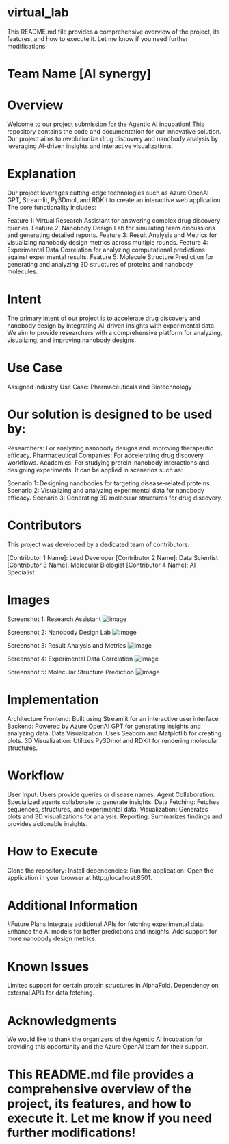 # virtual_lab
This README.md file provides a comprehensive overview of the project, its features, and how to execute it. Let me know if you need further modifications!
# Team Name [AI synergy]

# Overview
Welcome to our project submission for the Agentic AI incubation! This repository contains the code and documentation for our innovative solution. Our project aims to revolutionize drug discovery and nanobody analysis by leveraging AI-driven insights and interactive visualizations.

# Explanation
Our project leverages cutting-edge technologies such as Azure OpenAI GPT, Streamlit, Py3Dmol, and RDKit to create an interactive web application. The core functionality includes:

Feature 1: Virtual Research Assistant for answering complex drug discovery queries.
Feature 2: Nanobody Design Lab for simulating team discussions and generating detailed reports.
Feature 3: Result Analysis and Metrics for visualizing nanobody design metrics across multiple rounds.
Feature 4: Experimental Data Correlation for analyzing computational predictions against experimental results.
Feature 5: Molecule Structure Prediction for generating and analyzing 3D structures of proteins and nanobody molecules.
# Intent
The primary intent of our project is to accelerate drug discovery and nanobody design by integrating AI-driven insights with experimental data. We aim to provide researchers with a comprehensive platform for analyzing, visualizing, and improving nanobody designs.

# Use Case
Assigned Industry Use Case: Pharmaceuticals and Biotechnology

# Our solution is designed to be used by:

Researchers: For analyzing nanobody designs and improving therapeutic efficacy.
Pharmaceutical Companies: For accelerating drug discovery workflows.
Academics: For studying protein-nanobody interactions and designing experiments.
It can be applied in scenarios such as:

Scenario 1: Designing nanobodies for targeting disease-related proteins.
Scenario 2: Visualizing and analyzing experimental data for nanobody efficacy.
Scenario 3: Generating 3D molecular structures for drug discovery.
# Contributors
This project was developed by a dedicated team of contributors:

[Contributor 1 Name]: Lead Developer
[Contributor 2 Name]: Data Scientist
[Contributor 3 Name]: Molecular Biologist
[Contributor 4 Name]: AI Specialist
# Images
Screenshot 1: Research Assistant
![image](https://github.com/user-attachments/assets/3e7c124d-29c5-4a57-8fb3-62bdaa1b31be)


Screenshot 2: Nanobody Design Lab
![image](https://github.com/user-attachments/assets/98c20f83-21b1-4a05-bd49-2148650bf63d)


Screenshot 3: Result Analysis and Metrics
![image](https://github.com/user-attachments/assets/26cdb7ef-c13d-4356-8ac8-54969c6a0c89)


Screenshot 4: Experimental Data Correlation
![image](https://github.com/user-attachments/assets/9d9629ca-aaf4-41da-913e-07ba7451e447)


Screenshot 5: Molecular Structure Prediction
![image](https://github.com/user-attachments/assets/33158812-2f20-493f-a28d-4ad2e25ae88e)




# Implementation
Architecture
Frontend: Built using Streamlit for an interactive user interface.
Backend: Powered by Azure OpenAI GPT for generating insights and analyzing data.
Data Visualization: Uses Seaborn and Matplotlib for creating plots.
3D Visualization: Utilizes Py3Dmol and RDKit for rendering molecular structures.
# Workflow
User Input: Users provide queries or disease names.
Agent Collaboration: Specialized agents collaborate to generate insights.
Data Fetching: Fetches sequences, structures, and experimental data.
Visualization: Generates plots and 3D visualizations for analysis.
Reporting: Summarizes findings and provides actionable insights.
# How to Execute
Clone the repository:
Install dependencies:
Run the application:
Open the application in your browser at http://localhost:8501.
# Additional Information
#Future Plans
Integrate additional APIs for fetching experimental data.
Enhance the AI models for better predictions and insights.
Add support for more nanobody design metrics.
# Known Issues
Limited support for certain protein structures in AlphaFold.
Dependency on external APIs for data fetching.
# Acknowledgments
We would like to thank the organizers of the Agentic AI incubation for providing this opportunity and the Azure OpenAI team for their support.

# This README.md file provides a comprehensive overview of the project, its features, and how to execute it. Let me know if you need further modifications!
